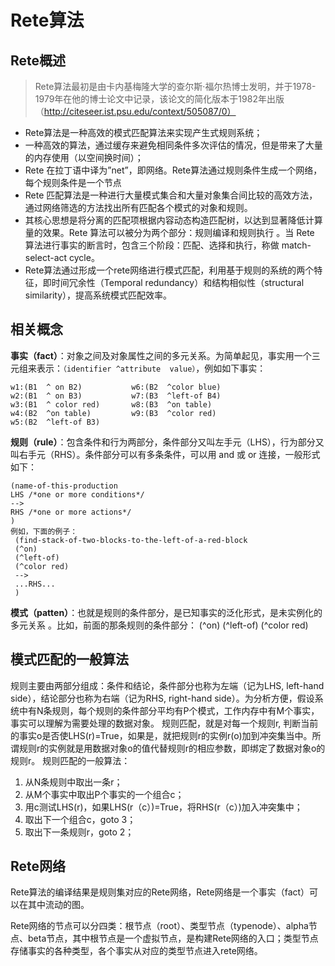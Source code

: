# Rete算法

## Rete概述

> Rete算法最初是由卡内基梅隆大学的查尔斯·福尔热博士发明，并于1978-1979年在他的博士论文中记录，该论文的简化版本于1982年出版（http://citeseer.ist.psu.edu/context/505087/0）

- Rete算法是一种高效的模式匹配算法来实现产生式规则系统；
- 一种高效的算法，通过缓存来避免相同条件多次评估的情况，但是带来了大量的内存使用（以空间换时间）；
- Rete 在拉丁语中译为”net”，即网络。Rete算法通过规则条件生成一个网络，每个规则条件是一个节点
- Rete 匹配算法是一种进行大量模式集合和大量对象集合间比较的高效方法，通过网络筛选的方法找出所有匹配各个模式的对象和规则。
- 其核心思想是将分离的匹配项根据内容动态构造匹配树，以达到显著降低计算量的效果。Rete 算法可以被分为两个部分：规则编译和规则执行 。当 Rete 算法进行事实的断言时，包含三个阶段：匹配、选择和执行，称做 match-select-act cycle。
- Rete算法通过形成一个rete网络进行模式匹配，利用基于规则的系统的两个特征，即时间冗余性（Temporal redundancy）和结构相似性（structural similarity），提高系统模式匹配效率。

## 相关概念

**事实（fact）**：对象之间及对象属性之间的多元关系。为简单起见，事实用一个三元组来表示：`（identifier ^attribute  value）`，例如如下事实：

```
w1:(B1  ^ on B2)           w6:(B2  ^color blue)
w2:(B1  ^ on B3)           w7:(B3  ^left-of B4)
w3:(B1  ^ color red)       w8:(B3  ^on table)
w4:(B2  ^on table)         w9:(B3  ^color red)
w5:(B2  ^left-of B3)
```

**规则（rule）**：包含条件和行为两部分，条件部分又叫左手元（LHS），行为部分又叫右手元（RHS）。条件部分可以有多条条件，可以用 and 或 or 连接，一般形式如下：

```
(name-of-this-production
LHS /*one or more conditions*/
-->
RHS /*one or more actions*/
)
例如，下面的例子：
 (find-stack-of-two-blocks-to-the-left-of-a-red-block 
 (^on) 
 (^left-of) 
 (^color red) 
 --> 
 ...RHS... 
 ) 
```

 **模式（patten）**：也就是规则的条件部分，是已知事实的泛化形式，是未实例化的多元关系 。比如，前面的那条规则的条件部分：
 (^on) 
 (^left-of) 
 (^color red)  

## 模式匹配的一般算法

规则主要由两部分组成：条件和结论，条件部分也称为左端（记为LHS, left-hand side），结论部分也称为右端（记为RHS, right-hand side）。为分析方便，假设系统中有N条规则，每个规则的条件部分平均有P个模式，工作内存中有M个事实，事实可以理解为需要处理的数据对象。
规则匹配，就是对每一个规则r, 判断当前的事实o是否使LHS(r)=True，如果是，就把规则r的实例r(o)加到冲突集当中。所谓规则r的实例就是用数据对象o的值代替规则r的相应参数，即绑定了数据对象o的规则r。
规则匹配的一般算法：

1. 从N条规则中取出一条r；
2. 从M个事实中取出P个事实的一个组合c；
3.  用c测试LHS(r)，如果LHS(r（c）)=True，将RHS(r（c）)加入冲突集中；
4.  取出下一个组合c，goto 3；
5.  取出下一条规则r，goto 2；

## Rete网络

Rete算法的编译结果是规则集对应的Rete网络，Rete网络是一个事实（fact）可以在其中流动的图。

Rete网络的节点可以分四类：根节点（root）、类型节点（typenode）、alpha节点、beta节点，其中根节点是一个虚拟节点，是构建Rete网络的入口；类型节点存储事实的各种类型，各个事实从对应的类型节点进入rete网络。

​	